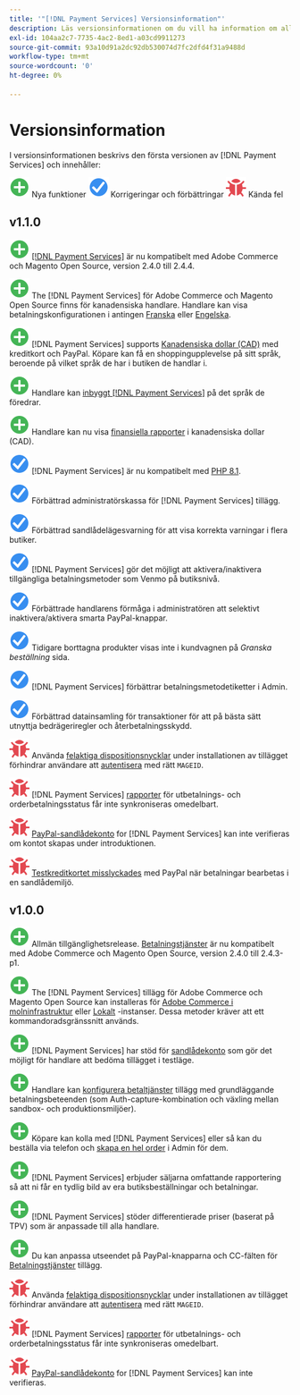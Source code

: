 ```yaml
---
title: '"[!DNL Payment Services] Versionsinformation"'
description: Läs versionsinformationen om du vill ha information om alla [!DNL Payment Services] releaser.
exl-id: 104aa2c7-7735-4ac2-8ed1-a03cd9911273
source-git-commit: 93a10d91a2dc92db530074d7fc2dfd4f31a9488d
workflow-type: tm+mt
source-wordcount: '0'
ht-degree: 0%

---
```


# Versionsinformation

I versionsinformationen beskrivs den första versionen av [!DNL Payment Services] och innehåller:

![Nytt](../assets/new.svg) Nya funktioner
![Korrigerat problem](../assets/fix.svg) Korrigeringar och förbättringar
![Känt fel](../assets/bug.svg) Kända fel

## v1.1.0

![Nytt](../assets/new.svg)<!-- Issue PAY-2127 --> [[!DNL Payment Services]](https://marketplace.magento.com/magento-payment-services.html) är nu kompatibelt med Adobe Commerce och Magento Open Source, version 2.4.0 till 2.4.4.

![Nytt](../assets/new.svg)<!-- Issue PAY-2682 --> The [!DNL Payment Services] för Adobe Commerce och Magento Open Source finns för kanadensiska handlare. Handlare kan visa betalningskonfigurationen i antingen [Franska](https://experienceleague.adobe.com/docs/commerce-merchant-services/payment-services/overview.html?lang=fr) eller [Engelska](https://experienceleague.adobe.com/docs/commerce-merchant-services/payment-services/overview.html?lang=en).

![Nytt](../assets/new.svg)<!-- Issue PAY-2681 --> [!DNL Payment Services] supports [Kanadensiska dollar (CAD)](overview.md#accepted-credit-cards-and-currencies) med kreditkort och PayPal. Köpare kan få en shoppingupplevelse på sitt språk, beroende på vilket språk de har i butiken de handlar i.

![Nytt](../assets/new.svg)<!-- Issue PAY-2680 --> Handlare kan [inbyggt [!DNL Payment Services]](onboard.md) på det språk de föredrar.

![Nytt](../assets/new.svg)<!-- Issue PAY-2678 --> Handlare kan nu visa [finansiella rapporter](order-payment-status.md) i kanadensiska dollar (CAD).

![Korrigerat problem](../assets/fix.svg)<!-- Issue PAY-2710 --> [!DNL Payment Services] är nu kompatibelt med [PHP 8.1](https://www.php.net/releases/8.1/en.php).

![Korrigerat problem](../assets/fix.svg)<!-- Issue PAY-3035 --> Förbättrad administratörskassa för [!DNL Payment Services] tillägg.

![Korrigerat problem](../assets/fix.svg)<!-- Issue PAY-3017 --> Förbättrad sandlådelägesvarning för att visa korrekta varningar i flera butiker.

![Korrigerat problem](../assets/fix.svg)<!-- Issue PAY-2742 --> [!DNL Payment Services] gör det möjligt att aktivera/inaktivera tillgängliga betalningsmetoder som Venmo på butiksnivå.

![Korrigerat problem](../assets/fix.svg)<!-- Issue PAY-2277 --> Förbättrade handlarens förmåga i administratören att selektivt inaktivera/aktivera smarta PayPal-knappar.

![Korrigerat problem](../assets/fix.svg)<!-- Issue PAY-2561 --> Tidigare borttagna produkter visas inte i kundvagnen på _Granska beställning_ sida.

![Korrigerat problem](../assets/fix.svg)<!-- Issue PAY-2456 --> [!DNL Payment Services] förbättrar betalningsmetodetiketter i Admin.

![Korrigerat problem](../assets/fix.svg)<!-- Issue PAY-2907 --> Förbättrad datainsamling för transaktioner för att på bästa sätt utnyttja bedrägeriregler och återbetalningsskydd.

![Känt fel](../assets/bug.svg)<!-- Issue PAY-2473 --> Använda [felaktiga dispositionsnycklar](https://support.magento.com/hc/en-us/articles/4406603542541) under installationen av tillägget förhindrar användare att [autentisera](https://devdocs.magento.com/guides/v2.4/install-gde/prereq/connect-auth.html) med rätt `MAGEID`.

![Känt fel](../assets/bug.svg)<!-- Issue PAY-2474 --> [!DNL Payment Services] [rapporter](https://support.magento.com/hc/en-us/articles/4406114741517) för utbetalnings- och orderbetalningsstatus får inte synkroniseras omedelbart.

![Känt fel](../assets/bug.svg)<!-- Issue PAY-2475 --> [PayPal-sandlådekonto](https://support.magento.com/hc/en-us/articles/4406954952461) for [!DNL Payment Services] kan inte verifieras om kontot skapas under introduktionen.

![Känt fel](../assets/bug.svg)<!-- Issue PAY-2842 --> [Testkreditkortet misslyckades](https://support.magento.com/hc/en-us/articles/5201041963917) med PayPal när betalningar bearbetas i en sandlådemiljö.

## v1.0.0

![Nytt](../assets/new.svg)<!-- Issue PAY-2127 --> Allmän tillgänglighetsrelease. [Betalningstjänster](https://marketplace.magento.com/magento-payment-services.html) är nu kompatibelt med Adobe Commerce och Magento Open Source, version 2.4.0 till 2.4.3-p1.

![Nytt](../assets/new.svg)<!-- Issue PAY-124 --> The [!DNL Payment Services] tillägg för Adobe Commerce och Magento Open Source kan installeras för [Adobe Commerce i molninfrastruktur](install.md#magento-commerce-cloud) eller [Lokalt](install.md#on-premises) -instanser. Dessa metoder kräver att ett kommandoradsgränssnitt används.

![Nytt](../assets/new.svg)<!-- Issue PAY-1986 --> [!DNL Payment Services] har stöd för [sandlådekonto](onboard.md#enable-sandbox-testing) som gör det möjligt för handlare att bedöma tillägget i testläge.

![Nytt](../assets/new.svg)<!-- Issue PAY-666 --> Handlare kan [konfigurera betaltjänster](configure-admin.md) tillägg med grundläggande betalningsbeteenden (som Auth-capture-kombination och växling mellan sandbox- och produktionsmiljöer).

![Nytt](../assets/new.svg)<!-- Issue PAY-780 --> Köpare kan kolla med [!DNL Payment Services] eller så kan du beställa via telefon och [skapa en hel order](create-order.md) i Admin för dem.

![Nytt](../assets/new.svg)<!-- Issue PAY-1856 --> [!DNL Payment Services] erbjuder säljarna omfattande rapportering så att ni får en tydlig bild av era butiksbeställningar och betalningar.

![Nytt](../assets/new.svg)<!-- Issue PAY-311 --> [!DNL Payment Services] stöder differentierade priser (baserat på TPV) som är anpassade till alla handlare.

![Nytt](../assets/new.svg)<!-- Issue PAY-1443 --> Du kan anpassa utseendet på PayPal-knapparna och CC-fälten för [Betalningstjänster](https://devdocs.magento.com/payment-services/customize-buttons-messaging.html) tillägg.

![Känt fel](../assets/bug.svg)<!-- Issue PAY-2473 --> Använda [felaktiga dispositionsnycklar](https://support.magento.com/hc/en-us/articles/4406603542541) under installationen av tillägget förhindrar användare att [autentisera](https://devdocs.magento.com/guides/v2.4/install-gde/prereq/connect-auth.html) med rätt `MAGEID`.

![Känt fel](../assets/bug.svg)<!-- Issue PAY-2474 --> [!DNL Payment Services] [rapporter](https://support.magento.com/hc/en-us/articles/4406114741517) för utbetalnings- och orderbetalningsstatus får inte synkroniseras omedelbart.

![Känt fel](../assets/bug.svg)<!-- Issue PAY-2475 --> [PayPal-sandlådekonto](https://support.magento.com/hc/en-us/articles/4406954952461) for [!DNL Payment Services] kan inte verifieras.
